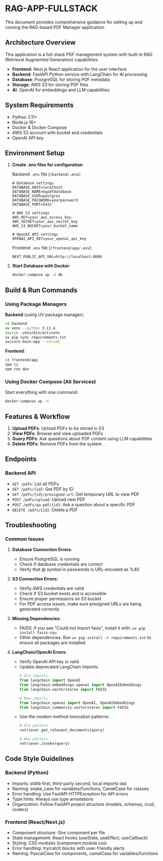 # RAG-APP-FULLSTACK

This document provides comprehensive guidance for setting up and running the RAG-based PDF Manager application.

## Architecture Overview

This application is a full-stack PDF management system with built-in RAG (Retrieval Augmented Generation) capabilities:

- **Frontend**: Next.js React application for the user interface
- **Backend**: FastAPI Python service with LangChain for AI processing
- **Database**: PostgreSQL for storing PDF metadata
- **Storage**: AWS S3 for storing PDF files
- **AI**: OpenAI for embeddings and LLM capabilities

## System Requirements

- Python 3.11+
- Node.js 16+
- Docker & Docker Compose
- AWS S3 account with bucket and credentials
- OpenAI API key

## Environment Setup

1. **Create .env files for configuration**:

   Backend `.env` file (`/backend/.env`):
   ```
   # Database settings
   DATABASE_HOST=localhost
   DATABASE_NAME=mypdfdatabase
   DATABASE_USER=postgres
   DATABASE_PASSWORD=yourpassword
   DATABASE_PORT=5432

   # AWS S3 settings
   AWS_KEY=your_aws_access_key
   AWS_SECRET=your_aws_secret_key
   AWS_S3_BUCKET=your_bucket_name

   # OpenAI API settings
   OPENAI_API_KEY=your_openai_api_key
   ```

   Frontend `.env` file (`/frontend/app/.env`):
   ```
   NEXT_PUBLIC_API_URL=http://localhost:8000
   ```

2. **Start Database with Docker**:
   ```bash
   docker-compose up -d db
   ```

## Build & Run Commands

### Using Package Managers

**Backend** (using UV package manager):
```bash
cd backend
uv venv --python 3.11.4
source .venv/bin/activate
uv pip sync requirements.txt
uvicorn main:app --reload
```

**Frontend**:
```bash
cd frontend/app
npm ci
npm run dev
```

### Using Docker Compose (All Services)

Start everything with one command:
```bash
docker-compose up -d
```

## Features & Workflow

1. **Upload PDFs**: Upload PDFs to be stored in S3
2. **View PDFs**: Browse and view uploaded PDFs
3. **Query PDFs**: Ask questions about PDF content using LLM capabilities
4. **Delete PDFs**: Remove PDFs from the system

## Endpoints

### Backend API

- `GET /pdfs`: List all PDFs
- `GET /pdfs/{id}`: Get PDF by ID
- `GET /pdfs/{id}/presigned-url`: Get temporary URL to view PDF
- `POST /pdfs/upload`: Upload new PDF
- `POST /pdfs/qa-pdf/{id}`: Ask a question about a specific PDF
- `DELETE /pdfs/{id}`: Delete a PDF

## Troubleshooting

### Common Issues

1. **Database Connection Errors**:
   - Ensure PostgreSQL is running
   - Check if database credentials are correct
   - Verify that @ symbol in passwords is URL-encoded as %40

2. **S3 Connection Errors**:
   - Verify AWS credentials are valid
   - Check if S3 bucket exists and is accessible
   - Ensure proper permissions on S3 bucket
   - For PDF access issues, make sure presigned URLs are being generated correctly

3. **Missing Dependencies**:
   - FAISS: If you see "Could not import faiss", install it with: `uv pip install faiss-cpu`
   - Other dependencies: Run `uv pip install -r requirements.txt` to ensure all packages are installed

4. **LangChain/OpenAI Errors**:
   - Verify OpenAI API key is valid
   - Update deprecated LangChain imports:
     ```python
     # Old imports
     from langchain import OpenAI
     from langchain.embeddings.openai import OpenAIEmbeddings
     from langchain.vectorstores import FAISS
     
     # New imports
     from langchain_openai import OpenAI, OpenAIEmbeddings
     from langchain_community.vectorstores import FAISS
     ```
   - Use the modern method invocation patterns:
     ```python
     # Old pattern
     retriever.get_relevant_documents(query)
     
     # New pattern
     retriever.invoke(query)
     ```

## Code Style Guidelines

### Backend (Python)
* Imports: stdlib first, third-party second, local imports last
* Naming: snake_case for variables/functions, CamelCase for classes
* Error handling: Use FastAPI HTTPException for API errors
* Type hints: Always use type annotations
* Organization: Follow FastAPI project structure (models, schemas, crud, routers)

### Frontend (React/Next.js)
* Component structure: One component per file
* State management: React hooks (useState, useEffect, useCallback)
* Styling: CSS modules (component.module.css)
* Error handling: try/catch blocks with user-friendly alerts
* Naming: PascalCase for components, camelCase for variables/functions
